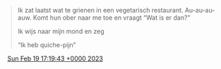 > Ik zat laatst wat te grienen in een vegetarisch restaurant\. Au\-au\-au\-auw\. Komt hun ober naar me toe en vraagt “Wat is er dan?”  
>   
> Ik wijs naar mijn mond en zeg  
>   
> “Ik heb quiche\-pijn”

<img src="../../media/tweet.ico" width="12" /> [Sun Feb 19 17:19:43 +0000 2023](https://twitter.com/DromerDenker/status/1627357273390518272)